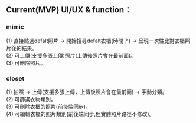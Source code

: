 
## Current(MVP) UI/UX & function：
### mimic 
(1) 直接點選defalt照片 -> 開始搜尋defalt衣櫃(時間？) -> 呈現一次性比對衣櫃照片後的結果。  
(2) 可上傳(支援多張上傳)照片(上傳後照片會在最前面)。  
(3) 可刪除照片。  

### closet
(1) 拍照 -> 上傳(支援多張上傳，上傳後照片會在最前面) -> 手動分類。  
(2) 可篩選衣物類別。  
(3) 可刪除衣櫃的照片(前後端同步)。  
(4) 可編輯衣櫃的照片類別(前後端同步,但實體照片路徑不修改)。  
